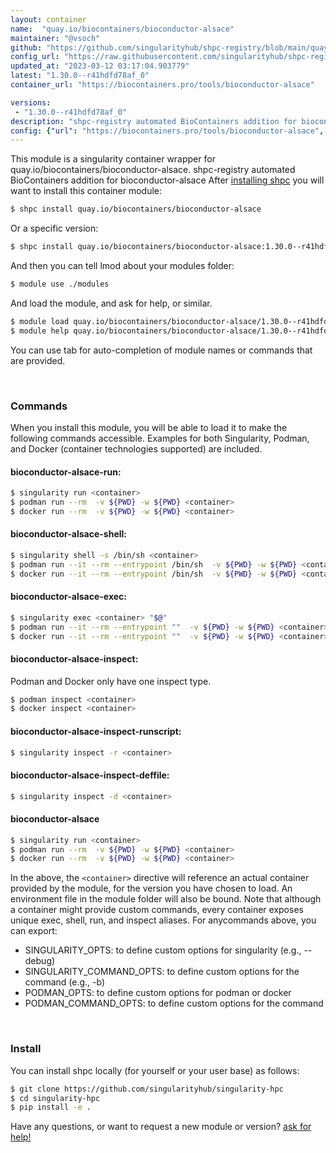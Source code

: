 ```yaml
---
layout: container
name:  "quay.io/biocontainers/bioconductor-alsace"
maintainer: "@vsoch"
github: "https://github.com/singularityhub/shpc-registry/blob/main/quay.io/biocontainers/bioconductor-alsace/container.yaml"
config_url: "https://raw.githubusercontent.com/singularityhub/shpc-registry/main/quay.io/biocontainers/bioconductor-alsace/container.yaml"
updated_at: "2023-03-12 03:17:04.903779"
latest: "1.30.0--r41hdfd78af_0"
container_url: "https://biocontainers.pro/tools/bioconductor-alsace"

versions:
 - "1.30.0--r41hdfd78af_0"
description: "shpc-registry automated BioContainers addition for bioconductor-alsace"
config: {"url": "https://biocontainers.pro/tools/bioconductor-alsace", "maintainer": "@vsoch", "description": "shpc-registry automated BioContainers addition for bioconductor-alsace", "latest": {"1.30.0--r41hdfd78af_0": "sha256:a6e40e36d7619e750469926b89c40571b20f3dc51cb8720e3d723af400179655"}, "tags": {"1.30.0--r41hdfd78af_0": "sha256:a6e40e36d7619e750469926b89c40571b20f3dc51cb8720e3d723af400179655"}, "docker": "quay.io/biocontainers/bioconductor-alsace"}
---
```


This module is a singularity container wrapper for quay.io/biocontainers/bioconductor-alsace.
shpc-registry automated BioContainers addition for bioconductor-alsace
After [installing shpc](#install) you will want to install this container module:


```bash
$ shpc install quay.io/biocontainers/bioconductor-alsace
```

Or a specific version:

```bash
$ shpc install quay.io/biocontainers/bioconductor-alsace:1.30.0--r41hdfd78af_0
```

And then you can tell lmod about your modules folder:

```bash
$ module use ./modules
```

And load the module, and ask for help, or similar.

```bash
$ module load quay.io/biocontainers/bioconductor-alsace/1.30.0--r41hdfd78af_0
$ module help quay.io/biocontainers/bioconductor-alsace/1.30.0--r41hdfd78af_0
```

You can use tab for auto-completion of module names or commands that are provided.

<br>

### Commands

When you install this module, you will be able to load it to make the following commands accessible.
Examples for both Singularity, Podman, and Docker (container technologies supported) are included.

#### bioconductor-alsace-run:

```bash
$ singularity run <container>
$ podman run --rm  -v ${PWD} -w ${PWD} <container>
$ docker run --rm  -v ${PWD} -w ${PWD} <container>
```

#### bioconductor-alsace-shell:

```bash
$ singularity shell -s /bin/sh <container>
$ podman run --it --rm --entrypoint /bin/sh  -v ${PWD} -w ${PWD} <container>
$ docker run --it --rm --entrypoint /bin/sh  -v ${PWD} -w ${PWD} <container>
```

#### bioconductor-alsace-exec:

```bash
$ singularity exec <container> "$@"
$ podman run --it --rm --entrypoint ""  -v ${PWD} -w ${PWD} <container> "$@"
$ docker run --it --rm --entrypoint ""  -v ${PWD} -w ${PWD} <container> "$@"
```

#### bioconductor-alsace-inspect:

Podman and Docker only have one inspect type.

```bash
$ podman inspect <container>
$ docker inspect <container>
```

#### bioconductor-alsace-inspect-runscript:

```bash
$ singularity inspect -r <container>
```

#### bioconductor-alsace-inspect-deffile:

```bash
$ singularity inspect -d <container>
```



#### bioconductor-alsace

```bash
$ singularity run <container>
$ podman run --rm  -v ${PWD} -w ${PWD} <container>
$ docker run --rm  -v ${PWD} -w ${PWD} <container>
```


In the above, the `<container>` directive will reference an actual container provided
by the module, for the version you have chosen to load. An environment file in the
module folder will also be bound. Note that although a container
might provide custom commands, every container exposes unique exec, shell, run, and
inspect aliases. For anycommands above, you can export:

 - SINGULARITY_OPTS: to define custom options for singularity (e.g., --debug)
 - SINGULARITY_COMMAND_OPTS: to define custom options for the command (e.g., -b)
 - PODMAN_OPTS: to define custom options for podman or docker
 - PODMAN_COMMAND_OPTS: to define custom options for the command

<br>

### Install

You can install shpc locally (for yourself or your user base) as follows:

```bash
$ git clone https://github.com/singularityhub/singularity-hpc
$ cd singularity-hpc
$ pip install -e .
```

Have any questions, or want to request a new module or version? [ask for help!](https://github.com/singularityhub/singularity-hpc/issues)